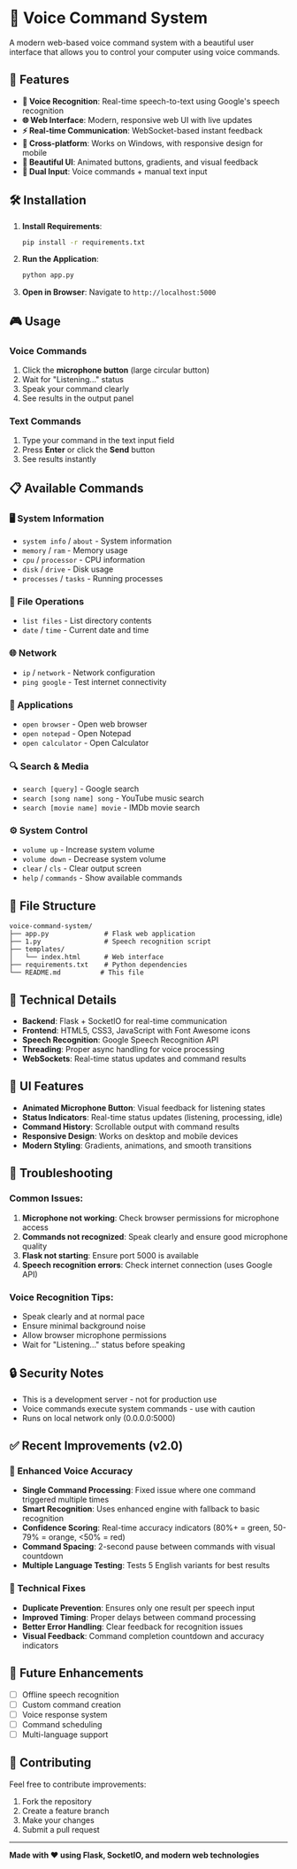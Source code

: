 # 🎤 Voice Command System

A modern web-based voice command system with a beautiful user interface that allows you to control your computer using voice commands.

## 🚀 Features

- **🎯 Voice Recognition**: Real-time speech-to-text using Google's speech recognition
- **🌐 Web Interface**: Modern, responsive web UI with live updates
- **⚡ Real-time Communication**: WebSocket-based instant feedback
- **📱 Cross-platform**: Works on Windows, with responsive design for mobile
- **🎨 Beautiful UI**: Animated buttons, gradients, and visual feedback
- **📝 Dual Input**: Voice commands + manual text input

## 🛠️ Installation

1. **Install Requirements**:
   ```bash
   pip install -r requirements.txt
   ```

2. **Run the Application**:
   ```bash
   python app.py
   ```

3. **Open in Browser**:
   Navigate to `http://localhost:5000`

## 🎮 Usage

### Voice Commands
1. Click the **microphone button** (large circular button)
2. Wait for "Listening..." status
3. Speak your command clearly
4. See results in the output panel

### Text Commands
1. Type your command in the text input field
2. Press **Enter** or click the **Send** button
3. See results instantly

## 📋 Available Commands

### 🖥️ System Information
- `system info` / `about` - System information
- `memory` / `ram` - Memory usage
- `cpu` / `processor` - CPU information
- `disk` / `drive` - Disk usage
- `processes` / `tasks` - Running processes

### 📁 File Operations
- `list files` - List directory contents
- `date` / `time` - Current date and time

### 🌐 Network
- `ip` / `network` - Network configuration
- `ping google` - Test internet connectivity

### 🚀 Applications
- `open browser` - Open web browser
- `open notepad` - Open Notepad
- `open calculator` - Open Calculator

### 🔍 Search & Media
- `search [query]` - Google search
- `search [song name] song` - YouTube music search
- `search [movie name] movie` - IMDb movie search

### ⚙️ System Control
- `volume up` - Increase system volume
- `volume down` - Decrease system volume
- `clear` / `cls` - Clear output screen
- `help` / `commands` - Show available commands

## 📁 File Structure

```
voice-command-system/
├── app.py              # Flask web application
├── 1.py                # Speech recognition script
├── templates/
│   └── index.html      # Web interface
├── requirements.txt    # Python dependencies
└── README.md          # This file
```

## 🔧 Technical Details

- **Backend**: Flask + SocketIO for real-time communication
- **Frontend**: HTML5, CSS3, JavaScript with Font Awesome icons
- **Speech Recognition**: Google Speech Recognition API
- **Threading**: Proper async handling for voice processing
- **WebSockets**: Real-time status updates and command results

## 🎨 UI Features

- **Animated Microphone Button**: Visual feedback for listening states
- **Status Indicators**: Real-time status updates (listening, processing, idle)
- **Command History**: Scrollable output with command results
- **Responsive Design**: Works on desktop and mobile devices
- **Modern Styling**: Gradients, animations, and smooth transitions

## 🐛 Troubleshooting

### Common Issues:
1. **Microphone not working**: Check browser permissions for microphone access
2. **Commands not recognized**: Speak clearly and ensure good microphone quality
3. **Flask not starting**: Ensure port 5000 is available
4. **Speech recognition errors**: Check internet connection (uses Google API)

### Voice Recognition Tips:
- Speak clearly and at normal pace
- Ensure minimal background noise
- Allow browser microphone permissions
- Wait for "Listening..." status before speaking

## 🔒 Security Notes

- This is a development server - not for production use
- Voice commands execute system commands - use with caution
- Runs on local network only (0.0.0.0:5000)

## ✅ Recent Improvements (v2.0)

### 🎯 Enhanced Voice Accuracy
- **Single Command Processing**: Fixed issue where one command triggered multiple times
- **Smart Recognition**: Uses enhanced engine with fallback to basic recognition
- **Confidence Scoring**: Real-time accuracy indicators (80%+ = green, 50-79% = orange, <50% = red)
- **Command Spacing**: 2-second pause between commands with visual countdown
- **Multiple Language Testing**: Tests 5 English variants for best results

### 🔧 Technical Fixes
- **Duplicate Prevention**: Ensures only one result per speech input
- **Improved Timing**: Proper delays between command processing
- **Better Error Handling**: Clear feedback for recognition issues
- **Visual Feedback**: Command completion countdown and accuracy indicators

## 🎯 Future Enhancements

- [ ] Offline speech recognition
- [ ] Custom command creation
- [ ] Voice response system
- [ ] Command scheduling
- [ ] Multi-language support

## 🤝 Contributing

Feel free to contribute improvements:
1. Fork the repository
2. Create a feature branch
3. Make your changes
4. Submit a pull request

---

**Made with ❤️ using Flask, SocketIO, and modern web technologies** 